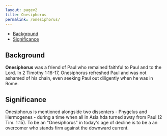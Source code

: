 ```yaml
---
layout: pagev2
title: Onesiphorus
permalink: /onesiphorus/
---
```

- [Background](#background)
- [Significance](#significance)

## Background

**Onesiphorus** was a friend of Paul who remained faithful to Paul and to the Lord. In 2 Timothy 1:16-17, Onesiphorus refreshed Paul and was not ashamed of his chain, even seeking Paul out diligently when he was in Rome.

## Significance

Onesiphorus is mentioned alongside two dissenters - Phygelus and Hermogenes - during a time when all in Asia hda turned away from Paul (2 Tim. 1:15). To be an "Onesiphorus" in today's age of decline is to be a an overcomer who stands firm against the downward current.